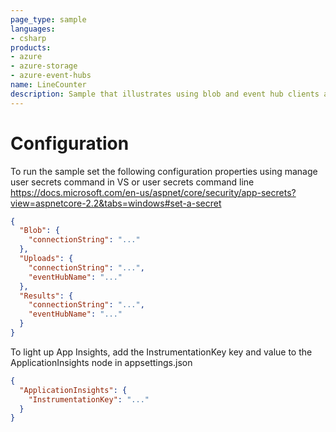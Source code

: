 ```yaml
---
page_type: sample
languages:
- csharp
products:
- azure
- azure-storage
- azure-event-hubs
name: LineCounter
description: Sample that illustrates using blob and event hub clients along with ASP.NET Core integration, distributed tracing and hosted services.
---
```



# Configuration

To run the sample set the following configuration properties using manage user secrets command in VS or user secrets command line https://docs.microsoft.com/en-us/aspnet/core/security/app-secrets?view=aspnetcore-2.2&tabs=windows#set-a-secret

``` json
{
  "Blob": {
    "connectionString": "..."
  },
  "Uploads": {
    "connectionString": "...",
    "eventHubName": "..."
  },
  "Results": {
    "connectionString": "...",
    "eventHubName": "..."
  }
}
```

To light up App Insights, add the InstrumentationKey key and value to the ApplicationInsights node in appsettings.json

``` json
{
  "ApplicationInsights": {
    "InstrumentationKey": "..."
  }
}
```